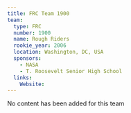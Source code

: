 ```yaml
---
title: FRC Team 1900
team:
  type: FRC
  number: 1900
  name: Rough Riders
  rookie_year: 2006
  location: Washington, DC, USA
  sponsors:
    - NASA
    - T. Roosevelt Senior High School
  links:
    Website: 
---
```

No content has been added for this team